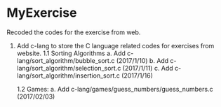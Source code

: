 # MyExercise
Recoded the codes for the exercise from web.

1. Add c-lang to store the C language related codes for exercises from website.
	1.1 Sorting Algorithms
		a. Add c-lang/sort_algorithm/bubble_sort.c (2017/1/10)
		b. Add c-lang/sort_algorithm/selection_sort.c (2017/1/11)
		c. Add c-lang/sort_algorithm/insertion_sort.c (2017/1/16)

	1.2 Games:
		a. Add c-lang/games/guess_numbers/guess_numbers.c (2017/02/03)
